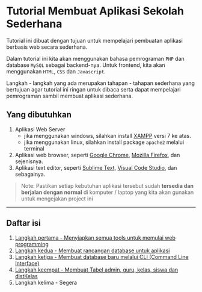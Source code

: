 # Tutorial Membuat Aplikasi Sekolah Sederhana

Tutorial ini dibuat dengan tujuan untuk mempelajari pembuatan aplikasi berbasis web secara sederhana.

Dalam tutorial ini kita akan menggunakan bahasa pemrograman `PHP` dan database `MySQL` sebagai backend-nya. Untuk frontend, kita akan menggunakan `HTML`, `CSS` dan `Javascript`.

Langkah - langkah yang ada merupakan tahapan - tahapan sederhana yang bertujuan agar tutorial ini ringan untuk dibaca serta dapat mempelajari pemrograman sambil membuat aplikasi sederhana.

## Yang dibutuhkan
1. Aplikasi Web Server
    - jika menggunakan windows, silahkan install [XAMPP](https://www.apachefriends.org/download.html) versi 7 ke atas.
    - jika menggunakan linux, silahkan install package ``apache2`` melalui terminal
2. Aplikasi web browser, seperti [Google Chrome](https://www.google.com/chrome/), [Mozilla Firefox](https://www.mozilla.org/en-US/firefox/new/), dan sejenisnya.
3. Aplikasi text editor, seperti [Sublime Text](https://www.sublimetext.com/download), [Visual Code Studio](https://code.visualstudio.com/download), dan sebagainya.


> Note: Pastikan setiap kebutuhan aplikasi tersebut sudah **tersedia dan berjalan dengan normal** di komputer / laptop yang kita akan gunakan untuk mengejakan project ini
___

## Daftar isi

1. [Langkah pertama - Menyiapkan semua tools untuk memulai web programming](/steps/langkah1.md)
2. [Langkah kedua - Membuat rancangan database untuk aplikasi](/steps/langkah2.md)
3. [Langkah ketiga - Membuat database baru melalui CLI (Command Line Interface)](/steps/langkah3.md)
4. [Langkah keempat - Membuat Tabel admin, guru, kelas, siswa dan distKelas](/steps/langkah4.md)
5. Langkah kelima - Segera



